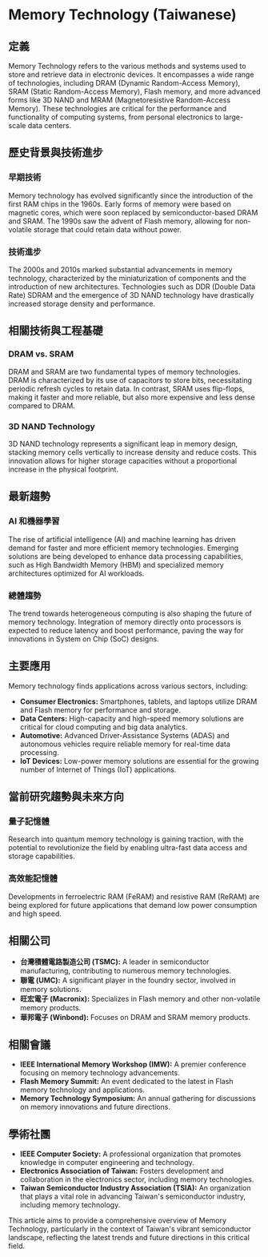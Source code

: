 # Memory Technology (Taiwanese)

## 定義

Memory Technology refers to the various methods and systems used to store and retrieve data in electronic devices. It encompasses a wide range of technologies, including DRAM (Dynamic Random-Access Memory), SRAM (Static Random-Access Memory), Flash memory, and more advanced forms like 3D NAND and MRAM (Magnetoresistive Random-Access Memory). These technologies are critical for the performance and functionality of computing systems, from personal electronics to large-scale data centers.

## 歷史背景與技術進步

### 早期技術

Memory technology has evolved significantly since the introduction of the first RAM chips in the 1960s. Early forms of memory were based on magnetic cores, which were soon replaced by semiconductor-based DRAM and SRAM. The 1990s saw the advent of Flash memory, allowing for non-volatile storage that could retain data without power.

### 技術進步

The 2000s and 2010s marked substantial advancements in memory technology, characterized by the miniaturization of components and the introduction of new architectures. Technologies such as DDR (Double Data Rate) SDRAM and the emergence of 3D NAND technology have drastically increased storage density and performance.

## 相關技術與工程基礎

### DRAM vs. SRAM

DRAM and SRAM are two fundamental types of memory technologies. DRAM is characterized by its use of capacitors to store bits, necessitating periodic refresh cycles to retain data. In contrast, SRAM uses flip-flops, making it faster and more reliable, but also more expensive and less dense compared to DRAM.

### 3D NAND Technology

3D NAND technology represents a significant leap in memory design, stacking memory cells vertically to increase density and reduce costs. This innovation allows for higher storage capacities without a proportional increase in the physical footprint.

## 最新趨勢

### AI 和機器學習

The rise of artificial intelligence (AI) and machine learning has driven demand for faster and more efficient memory technologies. Emerging solutions are being developed to enhance data processing capabilities, such as High Bandwidth Memory (HBM) and specialized memory architectures optimized for AI workloads.

### 總體趨勢

The trend towards heterogeneous computing is also shaping the future of memory technology. Integration of memory directly onto processors is expected to reduce latency and boost performance, paving the way for innovations in System on Chip (SoC) designs.

## 主要應用

Memory technology finds applications across various sectors, including:

- **Consumer Electronics:** Smartphones, tablets, and laptops utilize DRAM and Flash memory for performance and storage.
- **Data Centers:** High-capacity and high-speed memory solutions are critical for cloud computing and big data analytics.
- **Automotive:** Advanced Driver-Assistance Systems (ADAS) and autonomous vehicles require reliable memory for real-time data processing.
- **IoT Devices:** Low-power memory solutions are essential for the growing number of Internet of Things (IoT) applications.

## 當前研究趨勢與未來方向

### 量子記憶體

Research into quantum memory technology is gaining traction, with the potential to revolutionize the field by enabling ultra-fast data access and storage capabilities.

### 高效能記憶體

Developments in ferroelectric RAM (FeRAM) and resistive RAM (ReRAM) are being explored for future applications that demand low power consumption and high speed.

## 相關公司

- **台灣積體電路製造公司 (TSMC):** A leader in semiconductor manufacturing, contributing to numerous memory technologies.
- **聯電 (UMC):** A significant player in the foundry sector, involved in memory solutions.
- **旺宏電子 (Macronix):** Specializes in Flash memory and other non-volatile memory products.
- **華邦電子 (Winbond):** Focuses on DRAM and SRAM memory products.

## 相關會議

- **IEEE International Memory Workshop (IMW):** A premier conference focusing on memory technology advancements.
- **Flash Memory Summit:** An event dedicated to the latest in Flash memory technology and applications.
- **Memory Technology Symposium:** An annual gathering for discussions on memory innovations and future directions.

## 學術社團

- **IEEE Computer Society:** A professional organization that promotes knowledge in computer engineering and technology.
- **Electronics Association of Taiwan:** Fosters development and collaboration in the electronics sector, including memory technologies.
- **Taiwan Semiconductor Industry Association (TSIA):** An organization that plays a vital role in advancing Taiwan's semiconductor industry, including memory technology.

This article aims to provide a comprehensive overview of Memory Technology, particularly in the context of Taiwan's vibrant semiconductor landscape, reflecting the latest trends and future directions in this critical field.